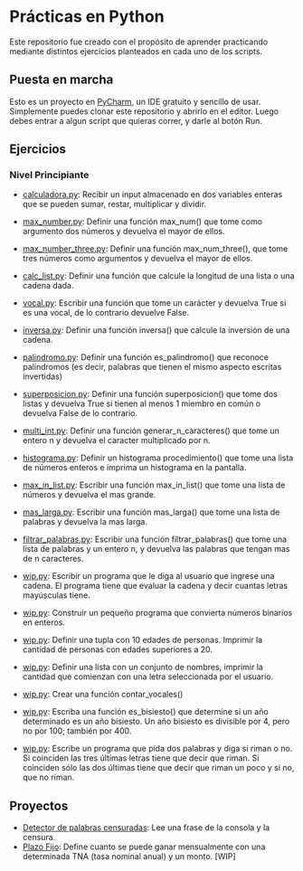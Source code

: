 # Prácticas en Python
Este repositorio fue creado con el propósito de aprender practicando mediante distintos ejercicios planteados en cada uno de los scripts.

## Puesta en marcha
Esto es un proyecto en [PyCharm](https://www.jetbrains.com/es-es/pycharm/download/), un IDE gratuito y sencillo de usar. Simplemente puedes clonar este repositorio y abrirlo en el editor. Luego debes entrar a algun script que quieras correr, y darle al botón Run.

## Ejercicios
### Nivel Principiante
- [calculadora.py](level_beginner/calculadora.py): Recibir un input almacenado en dos variables enteras que se pueden sumar, restar, multiplicar y dividir. 


- [max_number.py](level_beginner/max_number.py): Definir una función max_num() que tome como argumento dos números y devuelva el mayor de ellos. 


- [max_number_three.py](level_beginner/max_number_three.py): Definir una función max_num_three(), que tome tres números como argumentos y devuelva el mayor de ellos.


- [calc_list.py](level_beginner/calc_list.py): Definir una función que calcule la longitud de una lista o una cadena dada. 


- [vocal.py](level_beginner/vocal.py): Escribir una función que tome un carácter y devuelva True si es una vocal, de lo contrario devuelve False. 


- [inversa.py](level_beginner/inversa.py): Definir una función inversa() que calcule la inversión de una cadena. 


- [palindromo.py](level_beginner/palindromo.py): Definir una función es_palindromo() que reconoce palíndromos (es decir, palabras que tienen el mismo aspecto escritas invertidas) 


- [superposicion.py](level_beginner/superposicion.py): Definir una función superposicion() que tome dos listas y devuelva True si tienen al menos 1 miembro en común o devuelva False de lo contrario.


- [multi_int.py](level_beginner/multi_int.py): Definir una función generar_n_caracteres() que tome un entero n y devuelva el caracter multiplicado por n.


- [histograma.py](level_beginner/histograma.py): Definir un histograma procedimiento() que tome una lista de números enteros e imprima un histograma en la pantalla.


- [max_in_list.py](level_beginner/max_in_list.py): Escribir una función max_in_list() que tome una lista de números y devuelva el mas grande.


- [mas_larga.py](level_beginner/mas_larga.py): Escribir una función mas_larga() que tome una lista de palabras y devuelva la mas larga.


- [filtrar_palabras.py](level_beginner/filtrar_palabras.py): Escribir una función filtrar_palabras() que tome una lista de palabras y un entero n, y devuelva las palabras que tengan mas de n caracteres.


- [wip.py](wip.py): Escribir un programa que le diga al usuario que ingrese una cadena. El programa tiene que evaluar la cadena y decir cuantas letras mayúsculas tiene.


- [wip.py](wip.py): Construir un pequeño programa que convierta números binarios en enteros.


- [wip.py](wip.py): Definir una tupla con 10 edades de personas. Imprimir la cantidad de personas con edades superiores a 20.


- [wip.py](wip.py): Definir una lista con un conjunto de nombres, imprimir la cantidad que comienzan con una letra seleccionada por el usuario.


- [wip.py](wip.py): Crear una función contar_vocales()


- [wip.py](wip.py): Escriba una función es_bisiesto() que determine si un año determinado es un año bisiesto. Un año bisiesto es divisible por 4, pero no por 100; también por 400.


- [wip.py](wip.py): Escribe un programa que pida dos palabras y diga si riman o no. Si coinciden las tres últimas letras tiene que decir que riman. Si coinciden sólo las dos últimas tiene que decir que riman un poco y si no, que no riman.


## Proyectos
- [Detector de palabras censuradas](projects/bad_word_detector.py): Lee una frase de la consola y la censura.
- [Plazo Fijo](wip.py): Define cuanto se puede ganar mensualmente con una determinada TNA (tasa nominal anual) y un monto. [WIP]